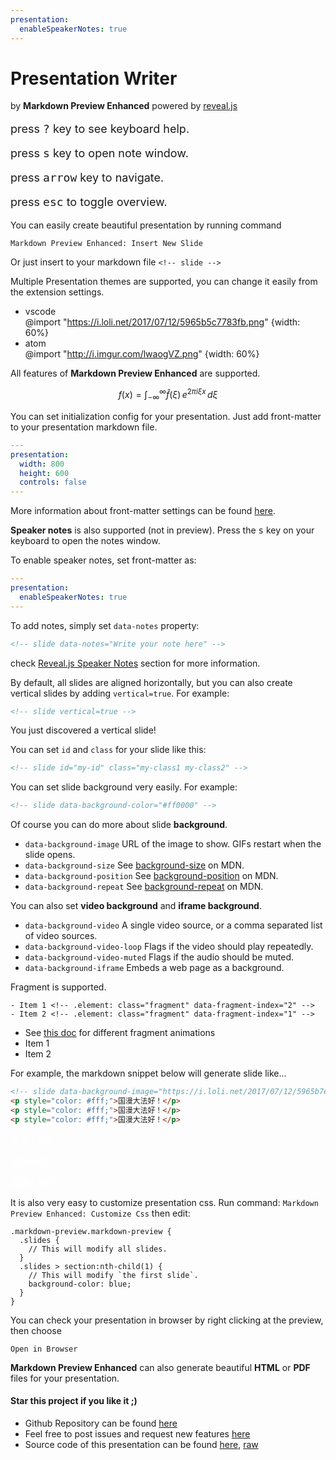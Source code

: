 ```yaml
---
presentation:
  enableSpeakerNotes: true
---
```


<!-- slide -->

# Presentation Writer

by **Markdown Preview Enhanced**
powered by [reveal.js](https://github.com/hakimel/reveal.js)
<br>

<p style="font-size: 18px;">press <kbd>?</kbd> key to see keyboard help.</p>
<p style="font-size: 18px;">press <kbd>s</kbd> key to open note window.</p>
<p style="font-size: 18px;">press <kbd>arrow</kbd> key to navigate.</p>
<p style="font-size: 18px;">press <kbd>esc</kbd> to toggle overview.</p>

<!-- slide -->

You can easily create beautiful presentation by running command

`Markdown Preview Enhanced: Insert New Slide`

Or just insert to your markdown file
`<!-- slide -->`

<!-- slide -->

Multiple Presentation themes are supported, you can change it easily from the extension settings.

- vscode  
  @import "https://i.loli.net/2017/07/12/5965b5c7783fb.png" {width: 60%}
- atom  
  @import "http://i.imgur.com/lwaogVZ.png" {width: 60%}

<!-- slide -->

All features of **Markdown Preview Enhanced** are supported.

$$
f(x) = \int_{-\infty}^\infty
    \hat f(\xi)\,e^{2 \pi i \xi x}
    \,d\xi
$$

<!-- slide -->

You can set initialization config for your presentation.
Just add front-matter to your presentation markdown file.

```yaml
---
presentation:
  width: 800
  height: 600
  controls: false
---

```

More information about front-matter settings can be found [here](https://shd101wyy.github.io/markdown-preview-enhanced/#/presentation).

<!-- slide data-notes="This is speaker note"-->

**Speaker notes** is also supported (not in preview).
Press the <kbd>s</kbd> key on your keyboard to open the notes window.

<!-- slide -->

To enable speaker notes, set front-matter as:

```yaml
---
presentation:
  enableSpeakerNotes: true
---

```

To add notes, simply set `data-notes` property:

```html
<!-- slide data-notes="Write your note here" -->
```

check [Reveal.js Speaker Notes](https://github.com/hakimel/reveal.js#speaker-notes) section for more information.

<!-- slide -->

By default, all slides are aligned horizontally, but you can also create vertical slides by adding `vertical=true`.
For example:

```html
<!-- slide vertical=true -->
```

<!-- slide vertical=true -->

You just discovered a vertical slide!

<!-- slide -->

You can set `id` and `class` for your slide like this:

```html
<!-- slide id="my-id" class="my-class1 my-class2" -->
```

<!-- slide -->

You can set slide background very easily.
For example:

```html
<!-- slide data-background-color="#ff0000" -->
```

<!-- slide data-background-color="#ffebcf"-->

Of course you can do more about slide **background**.

- `data-background-image`
  URL of the image to show. GIFs restart when the slide opens.
- `data-background-size`
  See [background-size](https://developer.mozilla.org/docs/Web/CSS/background-size) on MDN.
- `data-background-position`
  See [background-position](https://developer.mozilla.org/docs/Web/CSS/background-position) on MDN.
- `data-background-repeat`
  See [background-repeat](https://developer.mozilla.org/docs/Web/CSS/background-repeat) on MDN.

<!-- slide -->

You can also set **video background** and **iframe background**.

- `data-background-video`
  A single video source, or a comma separated list of video sources.
- `data-background-video-loop`
  Flags if the video should play repeatedly.
- `data-background-video-muted`
  Flags if the audio should be muted.
- `data-background-iframe`
  Embeds a web page as a background.

<!-- slide -->

Fragment is supported.

```
- Item 1 <!-- .element: class="fragment" data-fragment-index="2" -->
- Item 2 <!-- .element: class="fragment" data-fragment-index="1" -->
```

- See [this doc](https://github.com/hakimel/reveal.js#fragments) for different fragment animations <!-- .element: class="fragment" -->
- Item 1 <!-- .element: class="fragment" data-fragment-index="2" -->
- Item 2 <!-- .element: class="fragment" data-fragment-index="1" -->

<!-- slide -->

For example, the markdown snippet below will generate slide like...

```html
<!-- slide data-background-image="https://i.loli.net/2017/07/12/5965b7edd3a2a.jpeg" data-transition="zoom" -->
<p style="color: #fff;">国漫大法好！</p>
<p style="color: #fff;">国漫大法好！</p>
<p style="color: #fff;">国漫大法好！</p>
```

<!-- slide data-background-image="https://i.loli.net/2017/07/12/5965b7edd3a2a.jpeg"
data-transition="zoom"
-->
<p style="color: #fff;">国漫大法好！</p>
<p style="color: #fff;">国漫大法好！</p>
<p style="color: #fff;">国漫大法好！</p>

<!-- slide -->

It is also very easy to customize presentation css.
Run command:
`Markdown Preview Enhanced: Customize Css`
then edit:

```less
.markdown-preview.markdown-preview {
  .slides {
    // This will modify all slides.
  }
  .slides > section:nth-child(1) {
    // This will modify `the first slide`.
    background-color: blue;
  }
}
```

<!-- slide -->

You can check your presentation in browser by
right clicking at the preview, then choose

`Open in Browser`

<!-- slide -->

**Markdown Preview Enhanced** can also generate beautiful **HTML** or **PDF** files for your presentation.

<!-- slide -->

#### Star this project if you like it ;)

- Github Repository can be found [here](https://github.com/shd101wyy/markdown-preview-enhanced)
- Feel free to post issues and request new features [here](https://github.com/shd101wyy/markdown-preview-enhanced/issues)
- Source code of this presentation can be found [here](https://github.com/shd101wyy/markdown-preview-enhanced/blob/master/docs/presentation-intro.md), [raw](https://raw.githubusercontent.com/shd101wyy/markdown-preview-enhanced/master/docs/presentation-intro.md)

<!-- slide data-background-image="http://ooo.0o0.ooo/2016/07/18/578c66da6a5a3.jpg" -->
